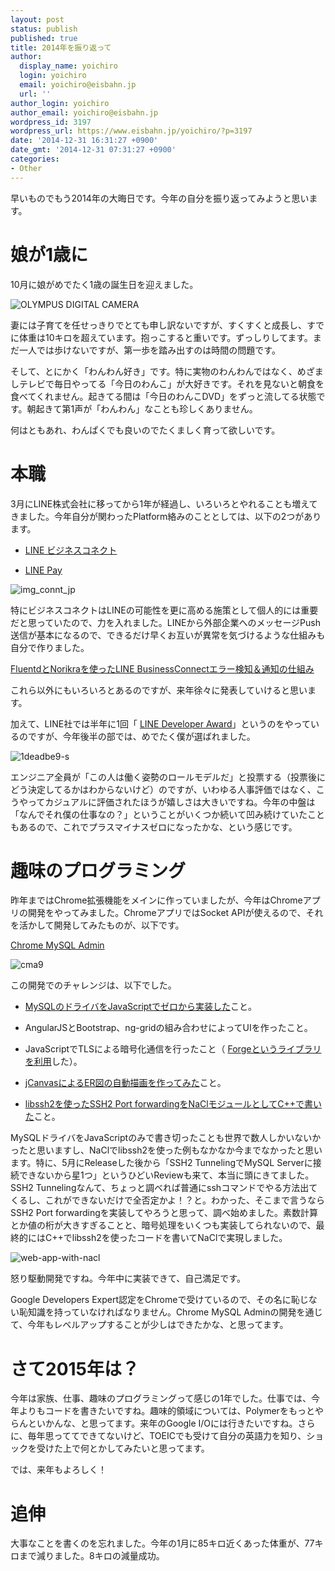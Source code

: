 ```yaml
---
layout: post
status: publish
published: true
title: 2014年を振り返って
author:
  display_name: yoichiro
  login: yoichiro
  email: yoichiro@eisbahn.jp
  url: ''
author_login: yoichiro
author_email: yoichiro@eisbahn.jp
wordpress_id: 3197
wordpress_url: https://www.eisbahn.jp/yoichiro/?p=3197
date: '2014-12-31 16:31:27 +0900'
date_gmt: '2014-12-31 07:31:27 +0900'
categories:
- Other
---
```


早いものでもう2014年の大晦日です。今年の自分を振り返ってみようと思います。

# 娘が1歳に

10月に娘がめでたく1歳の誕生日を迎えました。

![OLYMPUS DIGITAL CAMERA](https://www.eisbahn.jp/yoichiro/images/2014/12/PA163200.jpg)

妻には子育てを任せっきりでとても申し訳ないですが、すくすくと成長し、すでに体重は10キロを超えています。抱っこすると重いです。ずっしりしてます。まだ一人では歩けないですが、第一歩を踏み出すのは時間の問題です。

そして、とにかく「わんわん好き」です。特に実物のわんわんではなく、めざましテレビで毎日やってる「今日のわんこ」が大好きです。それを見ないと朝食を食べてくれません。起きてる間は「今日のわんこDVD」をずっと流してる状態です。朝起きて第1声が「わんわん」なことも珍しくありません。

何はともあれ、わんぱくでも良いのでたくましく育って欲しいです。

# 本職

3月にLINE株式会社に移ってから1年が経過し、いろいろとやれることも増えてきました。今年自分が関わったPlatform絡みのこととしては、以下の2つがあります。

* [LINE ビジネスコネクト](http://lbc.line.me/)

* [LINE Pay](https://pay.line.me/ja_JP/intro)

![img_connt_jp](https://www.eisbahn.jp/yoichiro/images/2014/12/img_connt_jp.gif)

特にビジネスコネクトはLINEの可能性を更に高める施策として個人的には重要だと思っていたので、力を入れました。LINEから外部企業へのメッセージPush送信が基本になるので、できるだけ早くお互いが異常を気づけるような仕組みも自分で作りました。

[FluentdとNorikraを使ったLINE BusinessConnectエラー検知＆通知の仕組み](http://developers.linecorp.com/blog/ja/?p=3374)

これら以外にもいろいろとあるのですが、来年徐々に発表していけると思います。

加えて、LINE社では半年に1回「
[LINE Developer Award](http://line-hr.jp/archives/39044518.html)」というのをやっているのですが、今年後半の部では、めでたく僕が選ばれました。

![1deadbe9-s](https://www.eisbahn.jp/yoichiro/images/2014/12/1deadbe9-s.jpg)

エンジニア全員が「この人は働く姿勢のロールモデルだ」と投票する（投票後にどう決定してるかはわからないけど）のですが、いわゆる人事評価ではなく、こうやってカジュアルに評価されたほうが嬉しさは大きいですね。今年の中盤は「なんでそれ僕の仕事なの？」ということがいくつか続いて凹み続けていたこともあるので、これでプラスマイナスゼロになったかな、という感じです。

# 趣味のプログラミング

昨年まではChrome拡張機能をメインに作っていましたが、今年はChromeアプリの開発をやってみました。ChromeアプリではSocket APIが使えるので、それを活かして開発してみたものが、以下です。

[Chrome MySQL Admin](https://chrome.google.com/webstore/detail/chrome-mysql-admin/ndgnpnpakfcdjmpgmcaknimfgcldechn)

![cma9](https://www.eisbahn.jp/yoichiro/images/2014/12/cma9.png)

この開発でのチャレンジは、以下でした。

* [MySQLのドライバをJavaScriptでゼロから実装した](https://github.com/yoichiro/mysql_js_driver)こと。

* AngularJSとBootstrap、ng-gridの組み合わせによってUIを作ったこと。

* JavaScriptでTLSによる暗号化通信を行ったこと（
[Forgeというライブラリを利用](https://github.com/digitalbazaar/forge)した）。

* [jCanvasによるER図の自動描画を作ってみた](https://www.eisbahn.jp/yoichiro/2014/12/easy_drawing_graphics_by_jcanvas.html)こと。

* [libssh2を使ったSSH2 Port forwardingをNaClモジュールとしてC++で書いた](https://github.com/yoichiro/chrome_mysql_admin/tree/master/app/nacl_src)こと。

MySQLドライバをJavaScriptのみで書き切ったことも世界で数人しかいないかったと思いますし、NaClでlibssh2を使った例もなかなか今までなかったと思います。特に、5月にReleaseした後から「SSH2 TunnelingでMySQL Serverに接続できないから星1つ」というひどいReviewも来て、本当に頭にきてました。SSH2 Tunnelingなんて、ちょっと調べれば普通にsshコマンドでやる方法出てくるし、これができないだけで全否定かよ！？と。わかった、そこまで言うならSSH2 Port forwardingを実装してやろうと思って、調べ始めました。素数計算とか値の桁が大きすぎることと、暗号処理をいくつも実装してられないので、最終的にはC++でlibssh2を使ったコードを書いてNaClで実現しました。

![web-app-with-nacl](https://www.eisbahn.jp/yoichiro/images/2014/12/web-app-with-nacl.png)

怒り駆動開発ですね。今年中に実装できて、自己満足です。

Google Developers Expert認定をChromeで受けているので、その名に恥じない恥知識を持っていなければなりません。Chrome MySQL Adminの開発を通じて、今年もレベルアップすることが少しはできたかな、と思ってます。

# さて2015年は？

今年は家族、仕事、趣味のプログラミングって感じの1年でした。仕事では、今年よりもコードを書きたいですね。趣味的領域については、Polymerをもっとやらんといかんな、と思ってます。来年のGoogle I/Oには行きたいですね。さらに、毎年思っててできてないけど、TOEICでも受けて自分の英語力を知り、ショックを受けた上で何とかしてみたいと思ってます。

では、来年もよろしく！

# 追伸

大事なことを書くのを忘れました。今年の1月に85キロ近くあった体重が、77キロまで減りました。8キロの減量成功。
